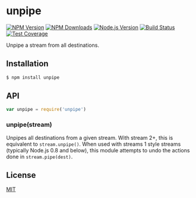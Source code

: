 # unpipe

[![NPM Version][npm-image]][npm-url]
[![NPM Downloads][downloads-image]][downloads-url]
[![Node.js Version][node-image]][node-url]
[![Build Status][travis-image]][travis-url]
[![Test Coverage][coveralls-image]][coveralls-url]

Unpipe a stream from all destinations.

## Installation

```sh
$ npm install unpipe
```

## API

```js
var unpipe = require('unpipe')
```

### unpipe(stream)

Unpipes all destinations from a given stream. With stream 2+, this is equivalent to `stream.unpipe()`. When used with
streams 1 style streams
(typically Node.js 0.8 and below), this module attempts to undo the actions done in `stream.pipe(dest)`.

## License

[MIT](LICENSE)

[npm-image]: https://img.shields.io/npm/v/unpipe.svg

[npm-url]: https://npmjs.org/package/unpipe

[node-image]: https://img.shields.io/node/v/unpipe.svg

[node-url]: http://nodejs.org/download/

[travis-image]: https://img.shields.io/travis/stream-utils/unpipe.svg

[travis-url]: https://travis-ci.org/stream-utils/unpipe

[coveralls-image]: https://img.shields.io/coveralls/stream-utils/unpipe.svg

[coveralls-url]: https://coveralls.io/r/stream-utils/unpipe?branch=master

[downloads-image]: https://img.shields.io/npm/dm/unpipe.svg

[downloads-url]: https://npmjs.org/package/unpipe
